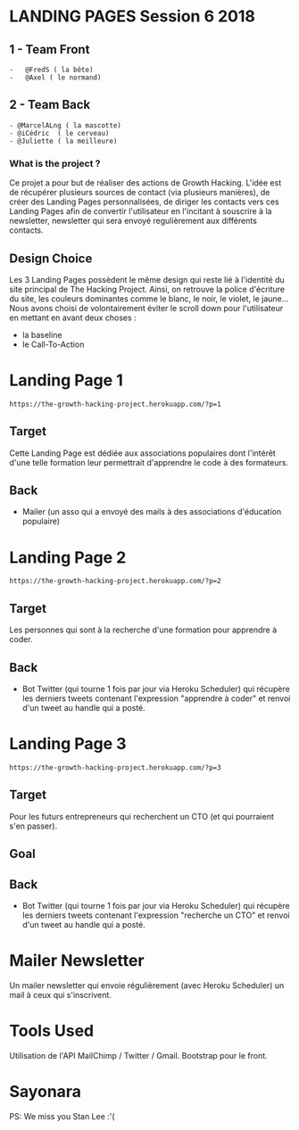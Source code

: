 # LANDING PAGES Session 6 2018

##  1 - Team Front

    -   @FredS ( la bête)
    -   @Axel ( le normand)
    
## 2 - Team Back

    - @MarcelALng ( la mascotte)
    - @iCédric  ( le cerveau)
    - @Juliette ( la meilleure)
    
### What is the project ?
    
Ce projet a pour but de réaliser des actions de Growth Hacking. L'idée est de récupérer plusieurs sources de contact (via plusieurs manières), de créer des Landing Pages personnalisées, de diriger les contacts vers ces Landing Pages afin de convertir l'utilisateur en l'incitant à souscrire à la newsletter, newsletter qui sera envoyé regulièrement aux différents contacts.

## Design Choice

Les 3 Landing Pages possèdent le même design qui reste lié à l'identité du site principal de The Hacking Project. Ainsi, on retrouve la police d'écriture du site, les couleurs dominantes comme le blanc, le noir, le violet, le jaune... Nous avons choisi de volontairement éviter le scroll down pour l'utilisateur en mettant en avant deux choses :
- la baseline
- le Call-To-Action


# Landing Page 1

    https://the-growth-hacking-project.herokuapp.com/?p=1
    
## Target

Cette Landing Page est dédiée aux associations populaires dont l'intérêt d'une telle formation leur permettrait d'apprendre le code à des formateurs.

## Back

- Mailer (un asso qui a envoyé des mails à des associations d'éducation populaire)

# Landing Page 2

    https://the-growth-hacking-project.herokuapp.com/?p=2

## Target

Les personnes qui sont à la recherche d'une formation pour apprendre à coder.

## Back

- Bot Twitter (qui tourne 1 fois par jour via Heroku Scheduler) qui récupère les derniers tweets contenant l'expression "apprendre à coder" et renvoi d'un tweet au handle qui a posté.


# Landing Page 3

    https://the-growth-hacking-project.herokuapp.com/?p=3
    
## Target

Pour les futurs entrepreneurs qui recherchent un CTO (et qui pourraient s'en passer).

## Goal

## Back

- Bot Twitter (qui tourne 1 fois par jour via Heroku Scheduler) qui récupère les derniers tweets contenant l'expression "recherche un CTO" et renvoi d'un tweet au handle qui a posté.
   

# Mailer Newsletter 

Un mailer newsletter qui envoie régulièrement (avec Heroku Scheduler) un mail à ceux qui s'inscrivent.

# Tools Used

Utilisation de l'API MailChimp / Twitter / Gmail.
Bootstrap pour le front.

# Sayonara 

PS: We miss you Stan Lee :'(
